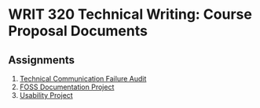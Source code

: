 # WRIT 320 Technical Writing: Course Proposal Documents

## Assignments
1. [Technical Communication Failure Audit](/tc_failure_audit.md)
2. [FOSS Documentation Project](/foss_docs.md)
3. [Usability Project](/usability.md) 
